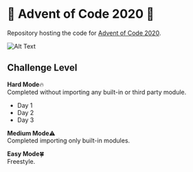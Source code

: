 # :christmas_tree: Advent of Code 2020 :christmas_tree:

Repository hosting the code for [Advent of Code 2020](https://adventofcode.com/2020/about).  
  
![Alt Text](https://media4.giphy.com/media/UTFiHeDL8cOSA/giphy.gif)

## Challenge Level

**Hard Mode**:fire:   
Completed without importing any built-in or third party module.  

* Day 1
* Day 2
* Day 3
  
**Medium Mode**:warning:  
Completed importing only built-in modules.  
  
**Easy Mode**:four_leaf_clover:   
Freestyle.  
